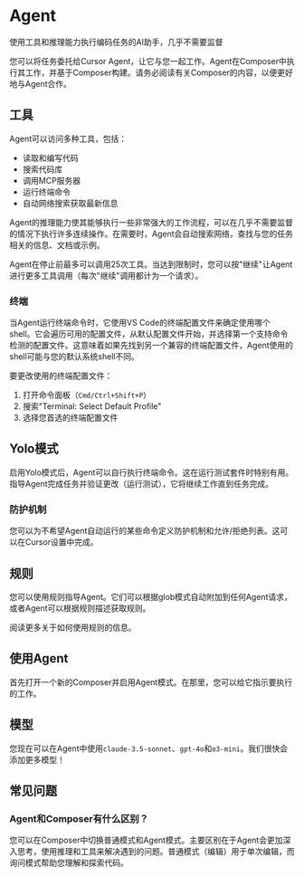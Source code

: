 # Agent

使用工具和推理能力执行编码任务的AI助手，几乎不需要监督

您可以将任务委托给Cursor Agent，让它与您一起工作。Agent在Composer中执行其工作，并基于Composer构建。请务必阅读有关Composer的内容，以便更好地与Agent合作。

## 工具

Agent可以访问多种工具，包括：

* 读取和编写代码
* 搜索代码库
* 调用MCP服务器
* 运行终端命令
* 自动网络搜索获取最新信息

Agent的推理能力使其能够执行一些非常强大的工作流程，可以在几乎不需要监督的情况下执行许多连续操作。在需要时，Agent会自动搜索网络，查找与您的任务相关的信息、文档或示例。

Agent在停止前最多可以调用25次工具。当达到限制时，您可以按"继续"让Agent进行更多工具调用（每次"继续"调用都计为一个请求）。

### 终端

当Agent运行终端命令时，它使用VS Code的终端配置文件来确定使用哪个shell。它会遍历可用的配置文件，从默认配置文件开始，并选择第一个支持命令检测的配置文件。这意味着如果先找到另一个兼容的终端配置文件，Agent使用的shell可能与您的默认系统shell不同。

要更改使用的终端配置文件：

1. 打开命令面板（`Cmd/Ctrl+Shift+P`）
2. 搜索"Terminal: Select Default Profile"
3. 选择您首选的终端配置文件

## Yolo模式

启用Yolo模式后，Agent可以自行执行终端命令。这在运行测试套件时特别有用。指导Agent完成任务并验证更改（运行测试），它将继续工作直到任务完成。

### 防护机制

您可以为不希望Agent自动运行的某些命令定义防护机制和允许/拒绝列表。这可以在Cursor设置中完成。

## 规则

您可以使用规则指导Agent。它们可以根据glob模式自动附加到任何Agent请求，或者Agent可以根据规则描述获取规则。

阅读更多关于如何使用规则的信息。

## 使用Agent

首先打开一个新的Composer并启用Agent模式。在那里，您可以给它指示要执行的工作。

## 模型

您现在可以在Agent中使用`claude-3.5-sonnet`、`gpt-4o`和`o3-mini`。我们很快会添加更多模型！

## 常见问题

### Agent和Composer有什么区别？

您可以在Composer中切换普通模式和Agent模式。主要区别在于Agent会更加深入思考，使用推理和工具来解决遇到的问题。普通模式（编辑）用于单次编辑，而询问模式帮助您理解和探索代码。 